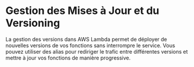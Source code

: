 # Gestion des Mises à Jour et du Versioning

La gestion des versions dans AWS Lambda permet de déployer de nouvelles versions de vos fonctions sans interrompre le service. Vous pouvez utiliser des alias pour rediriger le trafic entre différentes versions et mettre à jour vos fonctions de manière progressive.
